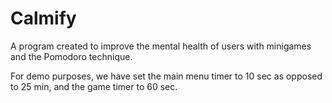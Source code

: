 # Calmify
A program created to improve the mental health of users with minigames and the Pomodoro technique.


For demo purposes, we have set the main menu timer to 10 sec as opposed to 25 min, and the game timer to 60 sec.
